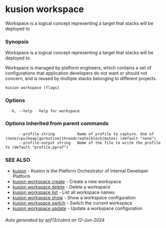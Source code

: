 # kusion workspace

Workspace is a logical concept representing a target that stacks will be deployed to

### Synopsis

Workspace is a logical concept representing a target that stacks will be deployed to.

 Workspace is managed by platform engineers, which contains a set of configurations that application developers do not want or should not concern, and is reused by multiple stacks belonging to different projects.

```
kusion workspace [flags]
```

### Options

```
  -h, --help   help for workspace
```

### Options inherited from parent commands

```
      --profile string          Name of profile to capture. One of (none|cpu|heap|goroutine|threadcreate|block|mutex) (default "none")
      --profile-output string   Name of the file to write the profile to (default "profile.pprof")
```

### SEE ALSO

* [kusion](index.md)	 - Kusion is the Platform Orchestrator of Internal Developer Platform
* [kusion workspace create](kusion-workspace-create.md)	 - Create a new workspace
* [kusion workspace delete](kusion-workspace-delete.md)	 - Delete a workspace
* [kusion workspace list](kusion-workspace-list.md)	 - List all workspace names
* [kusion workspace show](kusion-workspace-show.md)	 - Show a workspace configuration
* [kusion workspace switch](kusion-workspace-switch.md)	 - Switch the current workspace
* [kusion workspace update](kusion-workspace-update.md)	 - Update a workspace configuration

###### Auto generated by spf13/cobra on 12-Jun-2024
